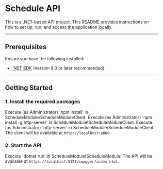 # Schedule API

This is a .NET-based API project. This README provides instructions on how to set up, run, and access the application locally.

---

## Prerequisites

Ensure you have the following installed:

- [.NET SDK](https://dotnet.microsoft.com/download) (Version 8.0 or later recommended)

---

## Getting Started

### 1. Install the required packages
Execute (as Administrator) 'npm install' in ScheduleModule\ScheduleModuleClient.
Execute (as Administrator) 'npm install -g http-server' in ScheduleModule\ScheduleModuleClient.
Execute (as Administrator) 'http-server' in ScheduleModule\ScheduleModuleClient. The client will be available at `http://localhost:8080`.

### 2. Start the API
Execute 'dotnet run' in ScheduleModule\ScheduleModule. The API will be available at `https://localhost:5121/swagger/index.html`.